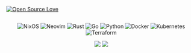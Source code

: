 [![Open Source Love](https://badges.frapsoft.com/os/v1/open-source.svg?v=102)](https://opensource.org/)

<div align="center">
  
##

![NixOS](https://img.shields.io/badge/OS-Arch%20Linux-informational?style=flat&logo=archlinux&logoColor=white&color=326CE5)
![Neovim](https://img.shields.io/badge/Editor-Neovim-informational?style=flat&logo=neovim&logoColor=white&color=326CE5)
![Rust](https://img.shields.io/badge/Code-Rust-informational?style=flat&logo=rust&logoColor=white&color=326CE5)
![Go](https://img.shields.io/badge/Code-Go-informational?style=flat&logo=go&logoColor=white&color=326CE5)
![Python](https://img.shields.io/badge/Code-Python-informational?style=flat&logo=python&logoColor=white&color=326CE5)
![Docker](https://img.shields.io/badge/Tools-Docker-informational?style=flat&logo=docker&logoColor=white&color=326CE5)
![Kubernetes](https://img.shields.io/badge/Tools-K8s-informational?style=flat&logo=kubernetes&logoColor=white&color=326CE5)
![Terraform](https://img.shields.io/badge/Tools-Terraform-informational?style=flat&logo=terraform&logoColor=white&color=326CE5)

<div align="center" style="flex: 1;  flex-direction: column; width: 100%">
  <div style="flex: 1; flex-direction: row; width: 100%">
    <img src="https://github-readme-stats-nu-ten-26.vercel.app/api?username=lafayettegabe&theme=tokyonight&show_icons=true&count_private=true&include_all_commits=true&hide_title=true"/>
    <img src="https://github-readme-stats-nu-ten-26.vercel.app/api/top-langs/?username=lafayettegabe&theme=tokyonight&layout=compact&include_all_commits=true&hide=jupyter%20notebook,makefile,css,html,ejs,lua&langs_count=6" />
    </div>
</div>
